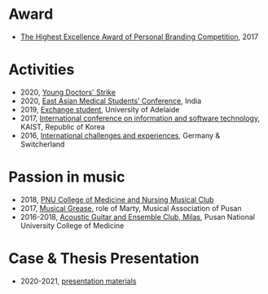 # Award
- [The Highest Excellence Award of Personal Branding Competition](https://drive.google.com/drive/folders/1914eJB9MT7ga1YLJB5asLpC7opI9L2AS?usp=share_link), 2017

# Activities
- 2020, [Young Doctors' Strike](https://drive.google.com/drive/folders/1xAh524XGUonRo6jL8hCmG11e-ZDf6hLz?usp=share_link)
- 2020, [East Asian Medical Students’ Conference](https://drive.google.com/drive/folders/1vweGL-68Z-si0xjMl_K5_0wnKjSIugWk?usp=share_link), India
- 2019, [Exchange student](https://drive.google.com/drive/folders/1uSP7T6vXHQDqazxGHCopwSx8N7F5C4cu?usp=share_link), University of Adelaide
- 2017, [International conference on information and software technology](https://drive.google.com/drive/folders/1lOmZeqXTxG_Op_HeroYTCk1yrDceAIoF?usp=share_link), KAIST, Republic of Korea 
- 2016, [International challenges and experiences](https://drive.google.com/drive/folders/15jDpac6OQ3szx_sp2o6qFeL7z8TKtS45?usp=share_link), Germany & Switcherland

# Passion in music
- 2018, [PNU College of Medicine and Nursing Musical Club](https://www.youtube.com/watch?v=rUB2fxYVbFU)
- 2017, [Musical Grease](https://drive.google.com/drive/folders/1_eLvy0lkgdBDda_earE1aVInkKAkkY9k?usp=share_link), role of Marty, Musical Association of Pusan
- 2016-2018, [Acoustic Guitar and Ensemble Club, Milas](https://drive.google.com/drive/folders/1hGBblGxPbmc7QC-OhfAyjZ3GD1onRkgA?usp=share_link), Pusan National University College of Medicine

# Case & Thesis Presentation 
- 2020-2021, [presentation materials](https://drive.google.com/drive/folders/1FvIBvB9tzEK8G-JUPB6HTrbPdhjQkdcb?usp=share_link)
